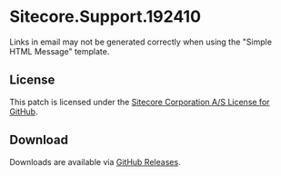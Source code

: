 # Sitecore.Support.192410
Links in email may not be generated correctly when using the &quot;Simple HTML Message&quot; template.

## License  
This patch is licensed under the [Sitecore Corporation A/S License for GitHub](https://github.com/sitecoresupport/Sitecore.Support.192410/blob/master/LICENSE).  

## Download  
Downloads are available via [GitHub Releases](https://github.com/sitecoresupport/Sitecore.Support.192410/releases).  
